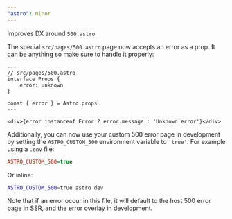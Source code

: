 ```yaml
---
"astro": minor
---
```


Improves DX around `500.astro`

The special `src/pages/500.astro` page now accepts an error as a prop. It can be anything so make sure to handle it properly:

```astro
---
// src/pages/500.astro
interface Props {
    error: unknown
}

const { error } = Astro.props
---

<div>{error instanceof Error ? error.message : 'Unknown error'}</div>
```

Additionally, you can now use your custom 500 error page in development by setting the `ASTRO_CUSTOM_500` environment variable to `'true'`. For example using a `.env` file:

```ini
ASTRO_CUSTOM_500=true
```

Or inline:

```sh
ASTRO_CUSTOM_500=true astro dev
```

Note that if an error occur in this file, it will default to the host 500 error page in SSR, and the error overlay in development.

